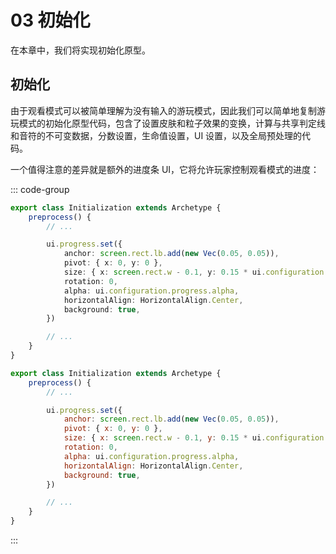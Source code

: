 # 03 初始化

在本章中，我们将实现初始化原型。

## 初始化

由于观看模式可以被简单理解为没有输入的游玩模式，因此我们可以简单地复制游玩模式的初始化原型代码，包含了设置皮肤和粒子效果的变换，计算与共享判定线和音符的不可变数据，分数设置，生命值设置，UI 设置，以及全局预处理的代码。

一个值得注意的差异就是额外的进度条 UI，它将允许玩家控制观看模式的进度：

::: code-group

```TypeScript
export class Initialization extends Archetype {
    preprocess() {
        // ...

        ui.progress.set({
            anchor: screen.rect.lb.add(new Vec(0.05, 0.05)),
            pivot: { x: 0, y: 0 },
            size: { x: screen.rect.w - 0.1, y: 0.15 * ui.configuration.progress.scale },
            rotation: 0,
            alpha: ui.configuration.progress.alpha,
            horizontalAlign: HorizontalAlign.Center,
            background: true,
        })

        // ...
    }
}
```

```JavaScript
export class Initialization extends Archetype {
    preprocess() {
        // ...

        ui.progress.set({
            anchor: screen.rect.lb.add(new Vec(0.05, 0.05)),
            pivot: { x: 0, y: 0 },
            size: { x: screen.rect.w - 0.1, y: 0.15 * ui.configuration.progress.scale },
            rotation: 0,
            alpha: ui.configuration.progress.alpha,
            horizontalAlign: HorizontalAlign.Center,
            background: true,
        })

        // ...
    }
}
```

:::

